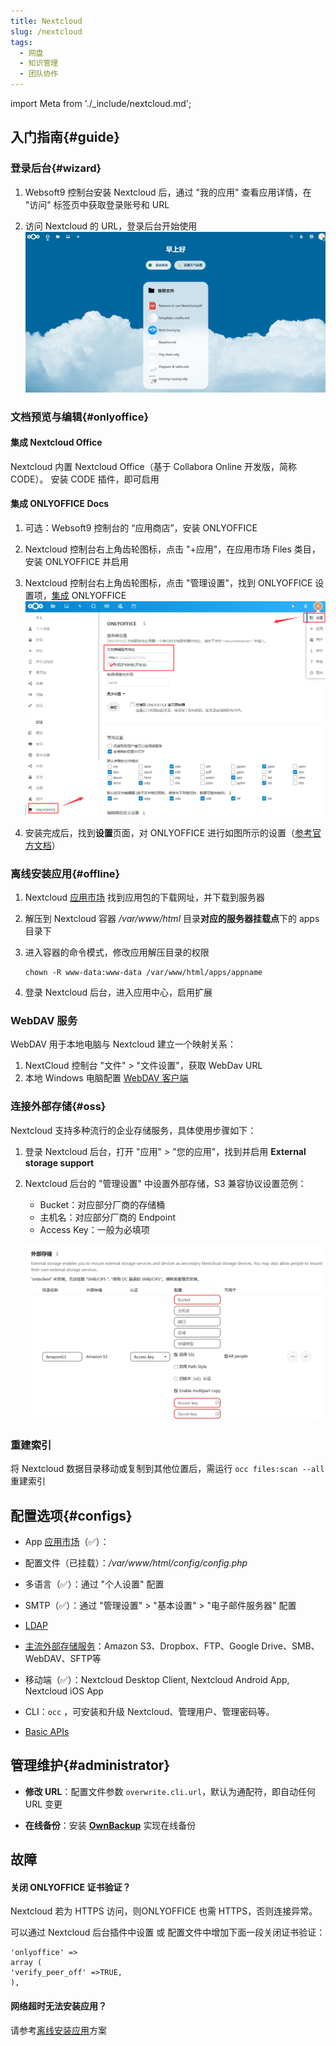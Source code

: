 ```yaml
---
title: Nextcloud
slug: /nextcloud
tags:
  - 网盘
  - 知识管理
  - 团队协作
---
```


import Meta from './_include/nextcloud.md';

<Meta name="meta" />

## 入门指南{#guide}

### 登录后台{#wizard}

1. Websoft9 控制台安装 Nextcloud 后，通过 "我的应用" 查看应用详情，在 "访问" 标签页中获取登录账号和 URL

2. 访问 Nextcloud 的 URL，登录后台开始使用
   ![](./assets/nextcloud-backend-websoft9.png)

### 文档预览与编辑{#onlyoffice}

#### 集成 Nextcloud Office

Nextcloud 内置 Nextcloud Office（基于 Collabora Online 开发版，简称 CODE）。 安装 CODE 插件，即可启用

#### 集成 ONLYOFFICE Docs

1. 可选：Websoft9 控制台的 “应用商店”，安装 ONLYOFFICE

2. Nextcloud 控制台右上角齿轮图标，点击 "+应用"，在应用市场 Files 类目，安装 ONLYOFFICE 并启用

3. Nextcloud 控制台右上角齿轮图标，点击 "管理设置"，找到 ONLYOFFICE 设置项，[集成](https://api.onlyoffice.com/editors/nextcloud) ONLYOFFICE
   ![](./assets/nextcloud-setonlyoffice-websoft9.png)

4. 安装完成后，找到**设置**页面，对 ONLYOFFICE 进行如图所示的设置（[参考官方文档](https://api.onlyoffice.com/editors/nextcloud)）

### 离线安装应用{#offline}

1. Nextcloud [应用市场](https://apps.nextcloud.com/) 找到应用包的下载网址，并下载到服务器

2. 解压到 Nextcloud 容器 */var/www/html* 目录**对应的服务器挂载点**下的 apps 目录下

3. 进入容器的命令模式，修改应用解压目录的权限
   ```
   chown -R www-data:www-data /var/www/html/apps/appname
   ``` 

4. 登录 Nextcloud 后台，进入应用中心，启用扩展

### WebDAV 服务

WebDAV 用于本地电脑与 Nextcloud 建立一个映射关系：

1. NextCloud 控制台 "文件" > "文件设置"，获取 WebDav URL
2. 本地 Windows 电脑配置 [WebDAV 客户端](https://www.thewindowsclub.com/how-to-map-webdav-in-windows)

### 连接外部存储{#oss}

Nextcloud 支持多种流行的企业存储服务，具体使用步骤如下：

1. 登录 Nextcloud 后台，打开 "应用" > "您的应用"，找到并启用 **External storage support** 

2. Nextcloud 后台的 "管理设置" 中设置外部存储，S3 兼容协议设置范例：

   - Bucket：对应部分厂商的存储桶
   - 主机名：对应部分厂商的 Endpoint
   - Access Key：一般为必填项

   ![](./assets/nextcloud-s3-websoft9.png)

### 重建索引

将 Nextcloud 数据目录移动或复制到其他位置后，需运行 `occ files:scan --all` 重建索引

## 配置选项{#configs}

- App [应用市场](https://apps.nextcloud.com/)（✅）：

- 配置文件（已挂载）：*/var/www/html/config/config.php*

- 多语言（✅）：通过 "个人设置" 配置

- SMTP（✅）：通过 "管理设置" > "基本设置" > "电子邮件服务器" 配置

- [LDAP](https://docs.nextcloud.com/server/latest/admin_manual/configuration_user/user_auth_ldap.html)

- [主流外部存储服务](https://docs.nextcloud.com/server/latest/admin_manual/configuration_files/external_storage_configuration_gui.html#storage-configuration)：Amazon S3、Dropbox、FTP、Google Drive、SMB、WebDAV、SFTP等

- 移动端（✅）：Nextcloud Desktop Client, Nextcloud Android App, Nextcloud iOS App

- CLI：`occ` ，可安装和升级 Nextcloud、管理用户、管理密码等。 

- [Basic APIs](https://docs.nextcloud.com/server/latest/developer_manual/client_apis/WebDAV/basic.html)

## 管理维护{#administrator}

- **修改 URL**：配置文件参数 `overwrite.cli.url`，默认为通配符，即自动任何 URL 变更

- **在线备份**：安装 **[OwnBackup](https://apps.nextcloud.com/apps/ownbackup)** 实现在线备份


## 故障

#### 关闭 ONLYOFFICE 证书验证？

Nextcloud 若为 HTTPS 访问，则ONLYOFFICE 也需 HTTPS，否则连接异常。    

可以通过 Nextcloud 后台插件中设置 或 配置文件中增加下面一段关闭证书验证：  

```
'onlyoffice' =>
array (
'verify_peer_off' =>TRUE,
), 
```

#### 网络超时无法安装应用？

请参考[离线安装应用](#offline)方案